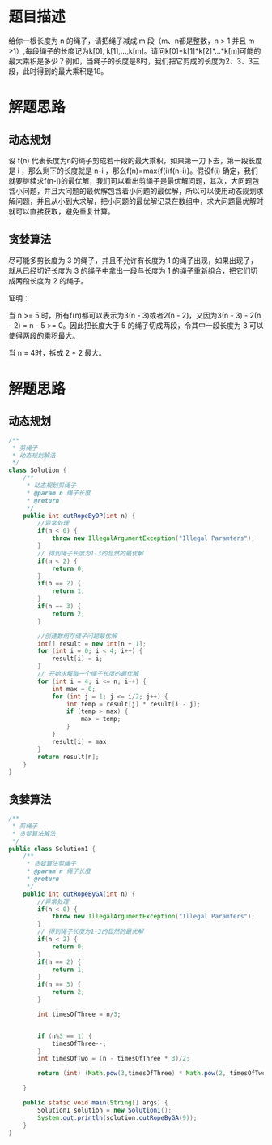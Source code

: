 # 题目描述
给你一根长度为 n 的绳子，请把绳子减成 m 段（m、n都是整数，n > 1 并且 m >1）,每段绳子的长度记为k[0], k[1],...,k[m]。请问k[0]\*k[1]\*k[2]\*...\*k[m]可能的最大乘积是多少？例如，当绳子的长度是8时，我们把它剪成的长度为2、3、3三段，此时得到的最大乘积是18。

# 解题思路
## 动态规划
设 f(n) 代表长度为n的绳子剪成若干段的最大乘积，如果第一刀下去，第一段长度是 i ，那么剩下的长度就是 n-i ，那么f(n)=max{f(i)f(n-i)}。假设f(i) 确定，我们就要继续求f(n-i)的最优解，我们可以看出剪绳子是最优解问题，其次，大问题包含小问题，并且大问题的最优解包含着小问题的最优解，所以可以使用动态规划求解问题，并且从小到大求解，把小问题的最优解记录在数组中，求大问题最优解时就可以直接获取，避免重复计算。

## 贪婪算法
尽可能多剪长度为 3 的绳子，并且不允许有长度为 1 的绳子出现，如果出现了，就从已经切好长度为 3 的绳子中拿出一段与长度为 1 的绳子重新组合，把它们切成两段长度为 2 的绳子。

证明：

当 n >= 5 时，所有f(n)都可以表示为3(n - 3)或者2(n - 2)，又因为3(n - 3) - 2(n - 2) = n - 5 >= 0。因此把长度大于 5 的绳子切成两段，令其中一段长度为 3 可以使得两段的乘积最大。


当 n = 4时，拆成 2 * 2 最大。

# 解题思路
## 动态规划
```java
/**
 * 剪绳子
 * 动态规划解法
 */
class Solution {
    /**
     * 动态规划剪绳子
     * @param n 绳子长度
     * @return
     */
    public int cutRopeByDP(int n) {
        //异常处理
        if(n < 0) {
            throw new IllegalArgumentException("Illegal Paramters");
        }
        // 得到绳子长度为1-3的显然的最优解
        if(n < 2) {
            return 0;
        }
        if(n == 2) {
            return 1;
        }
        if(n == 3) {
            return 2;
        }

        //创建数组存储子问题最优解
        int[] result = new int[n + 1];
        for (int i = 0; i < 4; i++) {
            result[i] = i;
        }
        // 开始求解每一个绳子长度的最优解
        for (int i = 4; i <= n; i++) {
            int max = 0;
            for (int j = 1; j <= i/2; j++) {
                int temp = result[j] * result[i - j];
                if (temp > max) {
                    max = temp;
                }
            }
            result[i] = max;
        }
        return result[n];
    }
}
```
## 贪婪算法
```java
/**
 * 剪绳子
 * 贪婪算法解法
 */
public class Solution1 {
    /**
     * 贪婪算法剪绳子
     * @param n 绳子长度
     * @return
     */
    public int cutRopeByGA(int n) {
        //异常处理
        if(n < 0) {
            throw new IllegalArgumentException("Illegal Paramters");
        }
        // 得到绳子长度为1-3的显然的最优解
        if(n < 2) {
            return 0;
        }
        if(n == 2) {
            return 1;
        }
        if(n == 3) {
            return 2;
        }

        int timesOfThree = n/3;


        if (n%3 == 1) {
            timesOfThree--;
        }
        int timesOfTwo = (n - timesOfThree * 3)/2;

        return (int) (Math.pow(3,timesOfThree) * Math.pow(2, timesOfTwo));

    }

    public static void main(String[] args) {
        Solution1 solution = new Solution1();
        System.out.println(solution.cutRopeByGA(9));
    }
}
```


